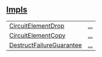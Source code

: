 
[Impls](./core-circuit-impls.md)
 ---
| | |
|:---|:---|
| [CircuitElementDrop](./core-circuit-CircuitElementDrop.md) | [...](./core-circuit-CircuitElementDrop.md) |
| [CircuitElementCopy](./core-circuit-CircuitElementCopy.md) | [...](./core-circuit-CircuitElementCopy.md) |
| [DestructFailureGuarantee](./core-circuit-DestructFailureGuarantee.md) | [...](./core-circuit-DestructFailureGuarantee.md) |
